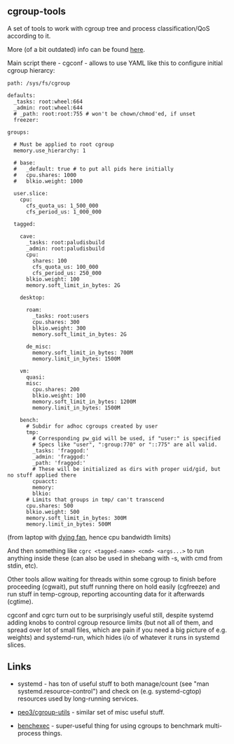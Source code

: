 cgroup-tools
--------------------

A set of tools to work with cgroup tree and process classification/QoS
according to it.

More (of a bit outdated) info can be found
[here](http://blog.fraggod.net/2011/2/cgroups-initialization-libcgroup-and-my-ad-hoc-replacement-for-it).

Main script there - cgconf - allows to use YAML like this to configure initial
cgroup hierarcy:

	path: /sys/fs/cgroup

	defaults:
	  _tasks: root:wheel:664
	  _admin: root:wheel:644
	  # _path: root:root:755 # won't be chown/chmod'ed, if unset
	  freezer:

	groups:

	  # Must be applied to root cgroup
	  memory.use_hierarchy: 1

	  # base:
	  #   _default: true # to put all pids here initially
	  #   cpu.shares: 1000
	  #   blkio.weight: 1000

	  user.slice:
	    cpu:
	      cfs_quota_us: 1_500_000
	      cfs_period_us: 1_000_000

	  tagged:

	    cave:
	      _tasks: root:paludisbuild
	      _admin: root:paludisbuild
	      cpu:
	        shares: 100
	        cfs_quota_us: 100_000
	        cfs_period_us: 250_000
	      blkio.weight: 100
	      memory.soft_limit_in_bytes: 2G

	    desktop:

	      roam:
	        _tasks: root:users
	        cpu.shares: 300
	        blkio.weight: 300
	        memory.soft_limit_in_bytes: 2G

	      de_misc:
	        memory.soft_limit_in_bytes: 700M
	        memory.limit_in_bytes: 1500M

	    vm:
	      quasi:
	      misc:
	        cpu.shares: 200
	        blkio.weight: 100
	        memory.soft_limit_in_bytes: 1200M
	        memory.limit_in_bytes: 1500M

	    bench:
	      # Subdir for adhoc cgroups created by user
	      tmp:
	        # Corresponding pw_gid will be used, if "user:" is specified
	        # Specs like "user", ":group:770" or "::775" are all valid.
	        _tasks: 'fraggod:'
	        _admin: 'fraggod:'
	        _path: 'fraggod:'
	        # These will be initialized as dirs with proper uid/gid, but no stuff applied there
	        cpuacct:
	        memory:
	        blkio:
	      # Limits that groups in tmp/ can't transcend
	      cpu.shares: 500
	      blkio.weight: 500
	      memory.soft_limit_in_bytes: 300M
	      memory.limit_in_bytes: 500M


(from laptop with [dying fan](http://blog.fraggod.net/2013/11/01/software-hacks-to-fix-broken-hardware-laptop-fan.html),
hence cpu bandwidth limits)

And then something like `cgrc <tagged-name> <cmd> <args...>` to run anything
inside these (can also be used in shebang with -s, with cmd from stdin, etc).

Other tools allow waiting for threads within some cgroup to finish before
proceeding (cgwait), put stuff running there on hold easily (cgfreeze) and run
stuff in temp-cgroup, reporting accounting data for it afterwards (cgtime).

cgconf and cgrc turn out to be surprisingly useful still, despite systemd adding
knobs to control cgroup resource limits (but not all of them, and spread over
lot of small files, which are pain if you need a big picture of e.g. weights)
and systemd-run, which hides i/o of whatever it runs in systemd slices.


Links
--------------------

* systemd - has ton of useful stuff to both manage/count (see "man
  systemd.resource-control") and check on (e.g. systemd-cgtop) resources used by
  long-running services.

* [peo3/cgroup-utils](https://github.com/peo3/cgroup-utils) - similar set of
  misc useful stuff.

* [benchexec](https://github.com/sosy-lab/benchexec) - super-useful thing for
  using cgroups to benchmark multi-process things.
